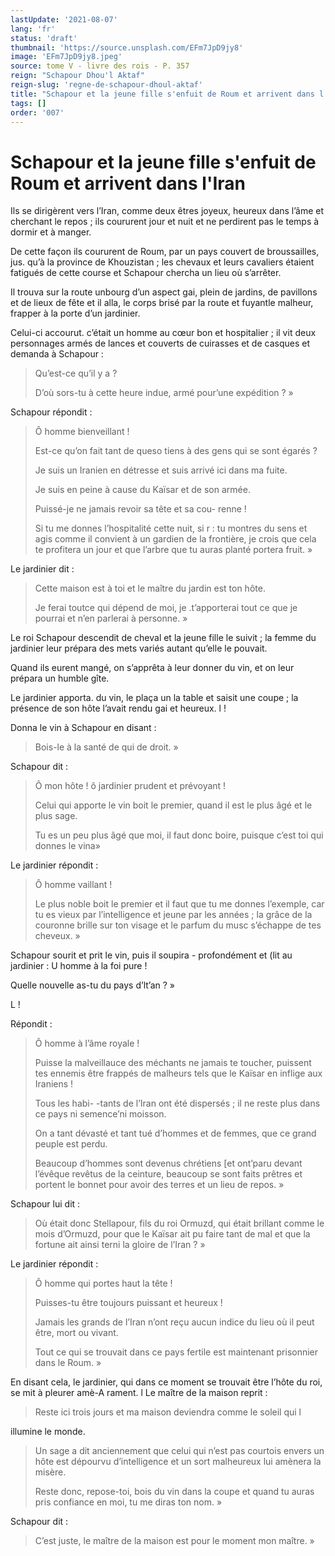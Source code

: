 ```yaml
---
lastUpdate: '2021-08-07'
lang: 'fr'
status: 'draft'
thumbnail: 'https://source.unsplash.com/EFm7JpD9jy8'
image: 'EFm7JpD9jy8.jpeg'
source: tome V - livre des rois - P. 357
reign: "Schapour Dhou'l Aktaf"
reign-slug: 'regne-de-schapour-dhoul-aktaf'
title: "Schapour et la jeune fille s'enfuit de Roum et arrivent dans l'Iran | Le Livre des Rois | Shâhnâmeh"
tags: []
order: '007'
---
```


<!-- LTeX: language=fr -->

# Schapour et la jeune fille s'enfuit de Roum et arrivent dans l'Iran

Ils se dirigèrent vers l’Iran, comme deux êtres joyeux, heureux dans l’âme et cherchant le repos ; ils coururent jour et nuit et ne perdirent pas le temps à dormir et à manger.

De cette façon ils coururent de Roum, par un pays couvert de broussailles, jus. qu’à la province de Khouzistan ; les chevaux et leurs cavaliers étaient fatigués de cette course et Schapour chercha un lieu où s’arrêter.

Il trouva sur la route unbourg d’un aspect gai, plein de jardins, de pavillons et de lieux de fête et il alla, le corps brisé par la route et fuyantle malheur, frapper à la porte d’un jardinier.

Celui-ci accourut. c’était un homme au cœur bon et hospitalier ; il vit deux personnages armés de lances et couverts de cuirasses et de casques et demanda à Schapour :

> Qu’est-ce qu’il y a ?
>
> D’où sors-tu à cette heure indue, armé pour’une expédition ? »

Schapour répondit :

> Ô homme bienveillant !
>
> Est-ce qu’on fait tant de queso tiens à des gens qui se sont égarés ?
>
> Je suis un Iranien en détresse et suis arrivé ici dans ma fuite.
>
> Je suis en peine à cause du Kaïsar et de son armée.
>
> Puissé-je ne jamais revoir sa tête et sa cou- renne !
>
> Si tu me donnes l’hospitalité cette nuit, si r : tu montres du sens et agis comme il convient à un gardien de la frontière, je crois que cela te profitera un jour et que l’arbre que tu auras planté portera fruit. »

Le jardinier dit :

> Cette maison est à toi et le maître du jardin est ton hôte.
>
> Je ferai toutce qui dépend de moi, je .t’apporterai tout ce que je pourrai et n’en parlerai à personne. »

Le roi Schapour descendit de cheval et la jeune fille le suivit ; la femme du jardinier leur prépara des mets variés autant qu’elle le pouvait.

Quand ils eurent mangé, on s’apprêta à leur donner du vin, et on leur prépara un humble gîte.

Le jardinier apporta. du vin, le plaça un la table et saisit une coupe ; la présence de son hôte l’avait rendu gai et heureux. l !

Donna le vin à Schapour en disant :

> Bois-le à la santé de qui de droit. »

Schapour dit :

> Ô mon hôte ! ô jardinier prudent et prévoyant !
>
> Celui qui apporte le vin boit le premier, quand il est le plus âgé et le plus sage.
>
> Tu es un peu plus âgé que moi, il faut donc boire, puisque c’est toi qui donnes le vina»

Le jardinier répondit :

> Ô homme vaillant !
>
> Le plus noble boit le premier et il faut que tu me donnes l’exemple, car tu es vieux par l’intelligence et jeune par les années ; la grâce de la couronne brille sur ton visage et le parfum du musc s’échappe de tes cheveux. »

Schapour sourit et prit le vin, puis il soupira - profondément et (lit au jardinier : U homme à la foi pure !

Quelle nouvelle as-tu du pays d’lt’an ? »

L !

Répondit :

> Ô homme à l’âme royale !
>
> Puisse la malveillauce des méchants ne jamais te toucher, puissent tes ennemis être frappés de malheurs tels que le Kaïsar en inflige aux Iraniens !
>
> Tous les habi-
-tants de l’Iran ont été dispersés ; il ne reste plus dans ce pays ni semence’ni moisson.
>
> On a tant dévasté et tant tué d’hommes et de femmes, que ce grand peuple est perdu.
>
> Beaucoup d’hommes sont devenus chrétiens [et ont’paru devant l’évêque revêtus de la ceinture, beaucoup se sont faits prêtres et portent le bonnet pour avoir des terres et un lieu de repos. »

Schapour lui dit :

> Où était donc Stellapour, fils du roi Ormuzd, qui était brillant comme le mois d’Ormuzd, pour que le Kaïsar ait pu faire tant de mal et que la fortune ait ainsi terni la gloire de l’Iran ? »

Le jardinier répondit :

> Ô homme qui portes haut la tête !
>
> Puisses-tu être toujours puissant et heureux !
>
> Jamais les grands de l’Iran n’ont reçu aucun indice du lieu où il peut être, mort ou vivant.
>
> Tout ce qui se trouvait dans ce pays fertile est maintenant prisonnier dans le Roum. »

En disant cela, le jardinier, qui dans ce moment se trouvait être l’hôte du roi, se mit à pleurer amè-A rament. l Le maître de la maison reprit :

> Reste ici trois jours et ma maison deviendra comme le soleil qui l
>
> 
illumine le monde.
>
> Un sage a dit anciennement que celui qui n’est pas courtois envers un hôte est dépourvu d’intelligence et un sort malheureux lui amènera la misère.
>
> Reste donc, repose-toi, bois du vin dans la coupe et quand tu auras pris confiance en moi, tu me diras ton nom. »

Schapour dit :

> C’est juste, le maître de la maison est pour le moment mon maître. »
